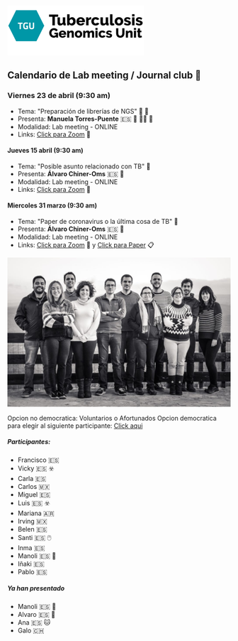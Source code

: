 ![](assets/Lab_M-7c6aedc6.png)
## **Calendario de Lab meeting / Journal club** :microscope:

### **Viernes 23 de abril (9:30 am)**
- Tema: "Preparación de librerías de NGS" :lab_coat: :dna:
- Presenta: **Manuela Torres-Puente** :es: :boot: :woman_scientist: :crown:
- Modalidad: Lab meeting - ONLINE
- Links: [Click para Zoom](https://us02web.zoom.us/j/83166525016?pwd=c2tDbUZ3Ni8rQ29KM0UwNm51aWtlQT09) :movie_camera:

#### Jueves 15 abril (9:30 am)
- Tema: "Posible asunto relacionado con TB" :dna:
- Presenta: **Álvaro Chiner-Oms** :es: :circus_tent:
- Modalidad: Lab meeting - ONLINE
- Links: [Click para Zoom](https://us02web.zoom.us/j/83166525016?pwd=c2tDbUZ3Ni8rQ29KM0UwNm51aWtlQT09) :movie_camera:

#### Miercoles 31 marzo (9:30 am)
- Tema: "Paper de coronavirus o la última cosa de TB" :dna:
- Presenta: **Álvaro Chiner-Oms** :es: :circus_tent:
- Modalidad: Lab meeting - ONLINE
- Links: [Click para Zoom](https://us02web.zoom.us/j/83166525016?pwd=c2tDbUZ3Ni8rQ29KM0UwNm51aWtlQT09) :movie_camera: y [Click para Paper]() :clipboard:

![](assets/Lab_M-5c6ef917.jpg)

Opcion no democratica: Voluntarios o Afortunados
Opcion democratica para elegir al siguiente participante: [Click aqui](https://www.random.org/lists/)

##### Participantes:

  - Francisco :es:
  - Vicky :es: :biohazard:
  - Carla :es:
  - Carlos :mexico:
  - Miguel :es:
  - Luis :es: :biohazard:
  - Mariana :argentina:
  - Irving :mexico:
  - Belen :es:
  - Santi :es: :computer_mouse:
  - Inma :es:
  - Manoli :es: :boot:
  - Iñaki :es:
  - Pablo :es:

##### Ya han presentado

  - Manoli :es: :boot:
  - Alvaro :es: :circus_tent:
  - Ana :es: :cat:
  - Galo :switzerland:
